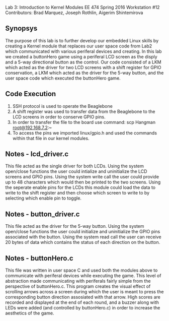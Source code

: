Lab 3: Introduction to Kernel Modules
EE 474 Spring 2016
Workstation #12
Contributors: Brad Marquez, Joseph Rothlin, Aigerim Shintemirova

## Synopsys

The purpose of this lab is to further develop our embedded Linux skills by
creating a Kernel module that replaces our user space code from Lab2 which
communicated with various periferal devices and creating. In this lab we
created a buttonHero game using a periferal LCD screen as the disply
and a 5-way directional button as the control. Our code consisted of a
LKM which acted as the driver for two LCD screens with a shift register
for GPIO conservation, a LKM which acted as the driver for the 5-way
button, and the user space code which executed the buttonHero game.

## Code Execution
1. SSH protocol is used to operate the Beaglebone
2. A shift register was used to transfer data from the Beaglebone to the LCD
   screens in order to conserve GPIO pins.
3. In order to transfer the file to the board use command:
	scp Hangman root@192.168.7.2:~
4. To access the pins we imported linux/gpio.h and used the commands within
   that file in our kernel modules.
	
## Notes - lcd\_driver.c
This file acted as the single driver for both LCDs. Using the system open/close
functions the user could intialize and uninitialize the LCD screens and GPIO
pins. Using the system write call the user could provide up to 48 characters
which would then be printed to the two screens. Using the seperate enable
pins for the LCDs this module could load the data to write to the shift
register and then choose which screen to write to by selecting which
enable pin to toggle.

## Notes - button\_driver.c
This file acted as the driver for the 5-way button. Using the system open/close
functions the user could initialize and uninitialize the GPIO pins associated
with the button. Using the system read call the user can receive 20 bytes
of data which contains the status of each direction on the button.

## Notes - buttonHero.c
This file was written in user space C and used both the modules above to
communicate with periferal devices while executing the game. This level
of abstraction made communicating with periferals fairly simple from
the perspective of buttonHero.c. This program creates the visual effect
of scrolling arrows across a screen during which the user is meant to
press the corresponding button direction assosiated with that arrow. High
scores are recorded and displayed at the end of each round, and a buzzer
along with LEDs were added (and controlled by buttonHero.c) in order to
increase the aesthetics of the game.
